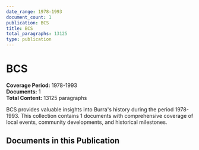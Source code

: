 ```yaml
---
date_range: 1978-1993
document_count: 1
publication: BCS
title: BCS
total_paragraphs: 13125
type: publication
---
```


# BCS

**Coverage Period:** 1978-1993  
**Documents:** 1  
**Total Content:** 13125 paragraphs

BCS provides valuable insights into Burra's history during the period 1978-1993. 
This collection contains 1 documents with comprehensive coverage of local events, 
community developments, and historical milestones.

## Documents in this Publication

